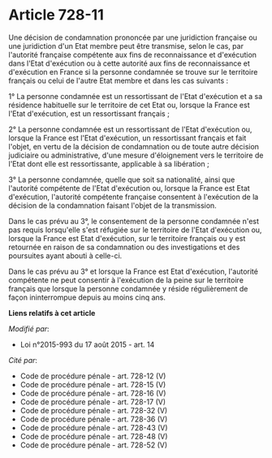 # Article 728-11

Une décision de condamnation prononcée par une juridiction française ou une juridiction d'un Etat membre peut être transmise,
selon le cas, par l'autorité française compétente aux fins de reconnaissance et d'exécution dans l'Etat d'exécution ou à
cette autorité aux fins de reconnaissance et d'exécution en France si la personne condamnée se trouve sur le territoire
français ou celui de l'autre Etat membre et dans les cas suivants : 

1° La personne condamnée est un ressortissant de l'Etat d'exécution et a sa résidence habituelle sur le territoire de cet
Etat ou, lorsque la France est l'Etat d'exécution, est un ressortissant français ; 

2° La personne condamnée est un ressortissant de l'Etat d'exécution ou, lorsque la France est l'Etat d'exécution, un
ressortissant français et fait l'objet, en vertu de la décision de condamnation ou de toute autre décision judiciaire ou
administrative, d'une mesure d'éloignement vers le territoire de l'Etat dont elle est ressortissante, applicable à sa
libération ; 

3° La personne condamnée, quelle que soit sa nationalité, ainsi que l'autorité compétente de l'Etat d'exécution ou, lorsque
la France est Etat d'exécution, l'autorité compétente française consentent à l'exécution de la décision de la condamnation
faisant l'objet de la transmission. 

Dans le cas prévu au 3°, le consentement de la personne condamnée n'est pas requis lorsqu'elle s'est réfugiée sur le
territoire de l'Etat d'exécution ou, lorsque la France est Etat d'exécution, sur le territoire français ou y est retournée en
raison de sa condamnation ou des investigations et des poursuites ayant abouti à celle-ci. 

Dans le cas prévu au 3° et lorsque la France est Etat d'exécution, l'autorité compétente ne peut consentir à l'exécution de
la peine sur le territoire français que lorsque la personne condamnée y réside régulièrement de façon ininterrompue depuis au
moins cinq ans.

**Liens relatifs à cet article**

_Modifié par_:

  - Loi n°2015-993 du 17 août 2015 - art. 14

_Cité par_:

  - Code de procédure pénale - art. 728-12 (V)
  - Code de procédure pénale - art. 728-15 (V)
  - Code de procédure pénale - art. 728-16 (V)
  - Code de procédure pénale - art. 728-17 (V)
  - Code de procédure pénale - art. 728-32 (V)
  - Code de procédure pénale - art. 728-36 (V)
  - Code de procédure pénale - art. 728-43 (V)
  - Code de procédure pénale - art. 728-48 (V)
  - Code de procédure pénale - art. 728-52 (V)
